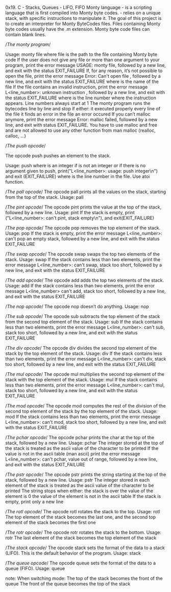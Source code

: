 0x19. C - Stacks, Queues - LIFO, FIFO
Monty language - is a scripting language that is  first compiled into Monty byte codes.
	- relies on a unique stack, with specific instructions to manipulate it.
The goal of this project is to create an interpreter for Monty ByteCodes files.
Files containing Monty byte codes usually have the .m extension.
Monty byte code files can contain blank lines.

/*The monty program*/

Usage: monty file
where file is the path to the file containing Monty byte code
If the user does not give any file or more than one argument to your program, print the error message USAGE: monty file, followed by a new line, and exit with the status EXIT_FAILURE
If, for any reason, it’s not possible to open the file, print the error message Error: Can't open file <file>, followed by a new line, and exit with the status EXIT_FAILURE
where <file> is the name of the file
If the file contains an invalid instruction, print the error message L<line_number>: unknown instruction <opcode>, followed by a new line, and exit with the status EXIT_FAILURE
where is the line number where the instruction appears.
Line numbers always start at 1
The monty program runs the bytecodes line by line and stop if either:
it executed properly every line of the file
it finds an error in the file
an error occured
If you can’t malloc anymore, print the error message Error: malloc failed, followed by a new line, and exit with status EXIT_FAILURE.
You have to use malloc and free and are not allowed to use any other function from man malloc (realloc, calloc, …)

/*The push opcode*/

The opcode push pushes an element to the stack.

Usage: push <int>
where <int> is an integer
if <int> is not an integer or if there is no argument given to push, 
	print("L<line_number>: usage: push integer\n") and exit (EXIT_FAILURE)
where is the line number in the file. Use atoi function.

/*The pall opcode*/
The opcode pall prints all the values on the stack, starting from the top of the stack.
Usage: pall

/*The pint opcode*/
The opcode pint prints the value at the top of the stack, followed by a new line.
Usage: pint
If the stack is empty, print ("L<line_number>: can't pint, stack empty\n"), and exit(EXIT_FAILURE)

/*The pop opcode*/
The opcode pop removes the top element of the stack.
Usage: pop
If the stack is empty, print the error message L<line_number>: can't pop an empty stack,
	followed by a new line, and exit with the status EXIT_FAILURE

/*The swap opcode*/
The opcode swap swaps the top two elements of the stack.
Usage: swap
If the stack contains less than two elements, print the error message 
	L<line_number>: can't swap, stack too short, followed by a new line, and exit with the status EXIT_FAILURE

/*The add opcode*/
The opcode add adds the top two elements of the stack.
Usage: add
If the stack contains less than two elements, print the error message L<line_number>
	 can't add, stack too short, followed by a new line, and exit with the status EXIT_FAILURE

/*The nop opcode*/
The opcode nop doesn’t do anything.
Usage: nop

/*The sub opcode*/
The opcode sub subtracts the top element of the stack from the second top element of the stack.
Usage: sub
If the stack contains less than two elements, print the error message L<line_number>:
	can't sub, stack too short, followed by a new line, and exit with the status EXIT_FAILURE

/*The div opcode*/
The opcode div divides the second top element of the stack by the top element of the stack.
Usage: div
If the stack contains less than two elements, print the error message L<line_number>: 
	can't div, stack too short, followed by a new line, and exit with the status EXIT_FAILURE

/*The mul opcode*/
The opcode mul multiplies the second top element of the stack with the top element of the stack.
Usage: mul
If the stack contains less than two elements, print the error message L<line_number>:
	can't mul, stack too short, followed by a new line, and exit with the status EXIT_FAILURE

/*The mod opcode*/
The opcode mod computes the rest of the division of the second top element of the stack by the top element of the stack.
Usage: mod
If the stack contains less than two elements, print the error message L<line_number>:
	can't mod, stack too short, followed by a new line, and exit with the status EXIT_FAILURE

/*The pchar opcode*/
The opcode pchar prints the char at the top of the stack, followed by a new line.
Usage: pchar
The integer stored at the top of the stack is treated as the ascii value of the character to be printed
If the value is not in the ascii table (man ascii) print the error message L<line_number>:
	can't pchar, value out of range, followed by a new line, and exit with the status EXIT_FAILURE

/*The pstr opcode*/
The opcode pstr prints the string starting at the top of the stack, followed by a new line.
Usage: pstr
The integer stored in each element of the stack is treated as the ascii value of the character to be printed
The string stops when either:
the stack is over
the value of the element is 0
the value of the element is not in the ascii table
If the stack is empty, print only a new line

/*The rotl opcode*/
The opcode rotl rotates the stack to the top.
Usage: rotl
The top element of the stack becomes the last one, and the second top element of the stack becomes the first one

/*The rotr opcode*/
The opcode rotr rotates the stack to the bottom.
Usage: rotr
The last element of the stack becomes the top element of the stack

/*The stack opcode*/
The opcode stack sets the format of the data to a stack (LIFO). This is the default behavior of the program.
Usage: stack

/*The queue opcode*/
The opcode queue sets the format of the data to a queue (FIFO).
Usage: queue

note:
When switching mode:
The top of the stack becomes the front of the queue
The front of the queue becomes the top of the stack
